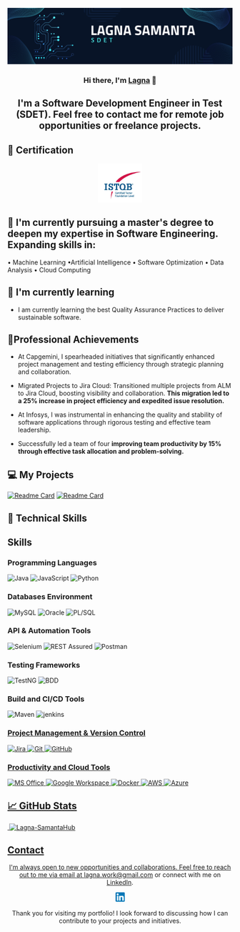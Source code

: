 
<p align="center">
  <a href="http://www.linkedin.com/in/lagna-samanta" target="_blank" rel="noreferrer">
    <img src="https://github.com/Lagna-SamantaHub/Lagna-SamantaHub/blob/main/Lagna%20Samanta%20Banner.png" alt="My banner">
  </a>
</p>

<h3 align="center">Hi there, I'm <a href="http://www.linkedin.com/in/lagna-samanta" rel="noreferrer">Lagna</a> 👋</h3>

<h2 align="center">I'm a Software Development Engineer in Test (SDET). Feel free to contact me for remote job opportunities or freelance projects. </h2>

  
## 🥇 Certification
<p align="center">
  <img src="https://github.com/Lagna-SamantaHub/Lagna-SamantaHub/blob/main/ISTQB.png" alt="Lagna | ISTQB" width="100 px"/>
</p>

## 🔭 I'm currently  pursuing a master's degree to deepen my expertise in Software Engineering. Expanding skills in:

• Machine Learning
•Artificial Intelligence
• Software Optimization 
• Data Analysis 
• Cloud Computing
  

## 🌱 I'm currently learning

- I am currently learning the best Quality Assurance Practices to deliver sustainable software.


## 🥇Professional Achievements

* At Capgemini, I spearheaded initiatives that significantly enhanced project management and testing efficiency through strategic planning and collaboration.

-  Migrated Projects to Jira Cloud: Transitioned multiple projects from ALM to Jira Cloud, boosting visibility and collaboration. 
<b>This migration led to a 25% increase in project efficiency and expedited issue resolution.</b>

* At Infosys, I was instrumental in enhancing the quality and stability of software applications through rigorous testing and effective team leadership.
-   Successfully led a team of four  <b> improving team productivity by 15% through effective task allocation and problem-solving.</b>



## 💻 My Projects 

[![Readme Card](https://github-readme-stats.vercel.app/api/pin/?username=Lagna-SamantaHub&repo=Guru99_BankingV1)](https://github.com/Lagna-SamantaHub/Guru99_BankingV1)
[![Readme Card](https://github-readme-stats.vercel.app/api/pin/?username=Lagna-SamantaHub&repo=PetStore_RestAssured_Automation_Tests)](https://github.com/Lagna-SamantaHub/PetStore_RestAssured_Automation_Tests)


## 💼 Technical Skills

<p align="center">
<h2>Skills</h2>

<h3>Programming Languages</h3>
<img src="https://img.shields.io/badge/Java-007396?style=for-the-badge&logo=java&logoColor=white" alt="Java">
<img src="https://img.shields.io/badge/JavaScript-F7DF1E?style=for-the-badge&logo=javascript&logoColor=black" alt="JavaScript">
<img src="https://img.shields.io/badge/Python-3776AB?style=for-the-badge&logo=python&logoColor=white" alt="Python">

<h3>Databases Environment</h3>
<img src="https://img.shields.io/badge/MySQL-4479A1?style=for-the-badge&logo=mysql&logoColor=white" alt="MySQL">
<img src="https://img.shields.io/badge/Oracle-F80000?style=for-the-badge&logo=oracle&logoColor=white" alt="Oracle">
<img src="https://img.shields.io/badge/PL/SQL-F80000?style=for-the-badge&logo=oracle&logoColor=white" alt="PL/SQL">

<h3>API & Automation Tools</h3>
<img src="https://img.shields.io/badge/Selenium-43B02A?style=for-the-badge&logo=selenium&logoColor=white" alt="Selenium">
<img src="https://img.shields.io/badge/REST%20Assured-000000?style=for-the-badge&logoColor=whitegreen" alt="REST Assured">
<img src="https://img.shields.io/badge/Postman-FF6C37?style=for-the-badge&logo=postman&logoColor=white" alt="Postman">

<h3>Testing Frameworks</h3>
<img src="https://img.shields.io/badge/TestNG-FF5B5B?style=for-the-badge&logo=testng&logoColor=white" alt="TestNG">
<img src="https://img.shields.io/badge/BDD%20(Gherkin)-CFCFCF?style=for-the-badge&logoColor=black" alt="BDD">

<h3>Build and CI/CD Tools</h3>
<img src="https://img.shields.io/badge/Maven-C71A36?style=for-the-badge&logo=apache-maven&logoColor=white" alt="Maven">
<img src="https://www.vectorlogo.zone/logos/jenkins/jenkins-icon.svg" alt="jenkins" width="40" height="40"/> </a> <a href="https://www.linux.org/" target="_blank" rel="noreferrer"> 

<h3>Project Management & Version Control</h3>
<img src="https://img.shields.io/badge/Jira-0052CC?style=for-the-badge&logo=jira&logoColor=white" alt="Jira">
<img src="https://img.shields.io/badge/Git-F05032?style=for-the-badge&logo=git&logoColor=white" alt="Git">
<img src="https://img.shields.io/badge/GitHub-181717?style=for-the-badge&logo=github&logoColor=white" alt="GitHub">

<h3>Productivity and Cloud Tools</h3>
<img src="https://img.shields.io/badge/MS%20Office-D83B01?style=for-the-badge&logo=microsoft-office&logoColor=white" alt="MS Office">
<img src="https://img.shields.io/badge/Google%20Workspace-4285F4?style=for-the-badge&logo=google-workspace&logoColor=white" alt="Google Workspace">
  <img src="https://img.shields.io/badge/Docker-2496ED?style=for-the-badge&logo=docker&logoColor=white" alt="Docker">
  <img src="https://img.shields.io/badge/AWS-232F3E?style=for-the-badge&logo=amazon-aws&logoColor=white" alt="AWS">
  <img src="https://img.shields.io/badge/Azure-0089D6?style=for-the-badge&logo=microsoft-azure&logoColor=white" alt="Azure">

</p>

## 📈 GitHub Stats 

<p>&nbsp;<img align="center" src="https://github-readme-stats.vercel.app/api?username=Lagna-SamantaHub&show_icons=true&locale=en" alt="Lagna-SamantaHub" /></p>

## Contact

<p align="center">I'm always open to new opportunities and collaborations. Feel free to reach out to me via email at <a href="mailto:lagna.work@gmail.com">lagna.work@gmail.com</a> or connect with me on <a href="http://www.linkedin.com/in/lagna-samanta">LinkedIn</a>.</p>

  <p align="center">
  <a href="http://www.linkedin.com/in/lagna-samanta">
    <img src="https://github.com/Lagna-SamantaHub/Lagna-SamantaHub/blob/main/LinkedinImg.png" alt="Lagna Samanta| LinkedIn" width="21px"/>
  </a>
 
</p>

<p align="center">Thank you for visiting my portfolio! I look forward to discussing how I can contribute to your projects and initiatives.</p>
